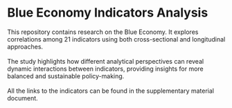 # Blue Economy Indicators Analysis

This repository contains research on the Blue Economy. It explores correlations among 21 indicators using both cross-sectional and longitudinal approaches.<br/>
<br/>
The study highlights how different analytical perspectives can reveal dynamic interactions between indicators, providing insights for more balanced and sustainable policy-making.<br/> 
<br/>
All the links to the indicators can be found in the supplementary material document. 


